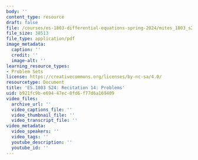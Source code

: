 ```yaml
---
body: ''
content_type: resource
draft: false
file: /courses/es-1803-differential-equations-spring-2024/mites_1803_s24_probsect-week14.pdf
file_size: 38513
file_type: application/pdf
image_metadata:
  caption: ''
  credit: ''
  image-alt: ''
learning_resource_types:
- Problem Sets
license: https://creativecommons.org/licenses/by-nc-sa/4.0/
resourcetype: Document
title: 'ES.1803 S24: Recitation 14: Problems'
uid: b921fc9b-e694-47ec-8fd6-f77d6a169409
video_files:
  archive_url: ''
  video_captions_file: ''
  video_thumbnail_file: ''
  video_transcript_file: ''
video_metadata:
  video_speakers: ''
  video_tags: ''
  youtube_description: ''
  youtube_id: ''
---
```

